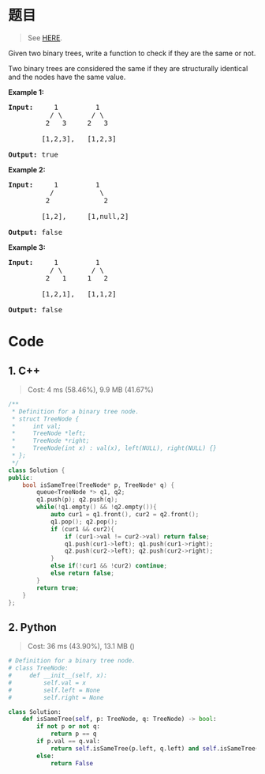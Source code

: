 # 题目

> See [HERE](https://leetcode.com/problems/same-tree/).

<div><p>Given two binary trees, write a function to check if they are the same or not.</p>

<p>Two binary trees are considered the same if they are structurally identical and the nodes have the same value.</p>

<p><strong>Example 1:</strong></p>

<pre><strong>Input:</strong>     1         1
          / \       / \
         2   3     2   3

        [1,2,3],   [1,2,3]

<strong>Output:</strong> true
</pre>

<p><strong>Example 2:</strong></p>

<pre><strong>Input:</strong>     1         1
          /           \
         2             2

        [1,2],     [1,null,2]

<strong>Output:</strong> false
</pre>

<p><strong>Example 3:</strong></p>

<pre><strong>Input:</strong>     1         1
          / \       / \
         2   1     1   2

        [1,2,1],   [1,1,2]

<strong>Output:</strong> false
</pre>
</div>

# Code

## 1. C++

> Cost: 4 ms (58.46%), 9.9 MB (41.67%)

```C++
/**
 * Definition for a binary tree node.
 * struct TreeNode {
 *     int val;
 *     TreeNode *left;
 *     TreeNode *right;
 *     TreeNode(int x) : val(x), left(NULL), right(NULL) {}
 * };
 */
class Solution {
public:
    bool isSameTree(TreeNode* p, TreeNode* q) {
        queue<TreeNode *> q1, q2;
        q1.push(p); q2.push(q);
        while(!q1.empty() && !q2.empty()){
            auto cur1 = q1.front(), cur2 = q2.front();
            q1.pop(); q2.pop();
            if (cur1 && cur2){
                if (cur1->val != cur2->val) return false;
                q1.push(cur1->left); q1.push(cur1->right);
                q2.push(cur2->left); q2.push(cur2->right);
            }
            else if(!cur1 && !cur2) continue;
            else return false;
        }
        return true;
    }
};
```

## 2. Python

> Cost: 36 ms (43.90%), 13.1 MB ()

```python
# Definition for a binary tree node.
# class TreeNode:
#     def __init__(self, x):
#         self.val = x
#         self.left = None
#         self.right = None

class Solution:
    def isSameTree(self, p: TreeNode, q: TreeNode) -> bool:
        if not p or not q:
            return p == q
        if p.val == q.val:
            return self.isSameTree(p.left, q.left) and self.isSameTree(p.right, q.right)
        else:
            return False
```
